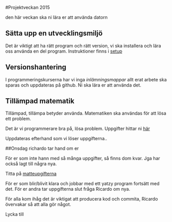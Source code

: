 #Projektveckan 2015

den här veckan ska ni lära er att använda datorn

## Sätta upp en utvecklingsmiljö

Det är viktigt att ha rätt program och rätt version, vi ska installera och lära oss använda en del program.
Instruktioner finns i [setup](./setup.md)


## Versionshantering

I programmeringskurserna har vi inga *inlämningsmappar* allt erat arbete ska sparas och uppdateras på github.
Ni ska lära er att använda det.


## Tillämpad matematik

Tillämpad, tillämpa betyder använda. Matematiken ska användas för att lösa ett problem.

Det är vi programmerare bra på, lösa problem. Uppgifter hittar ni [här](./math.md)

Uppdateras efterhand som vi löser uppgifterna..


##Onsdag richardo tar hand om er

För er som inte hann med så många uppgifter, så finns dom kvar. Jga har också lagt till några nya.

Titta på [matteupgifterna](./math.md)

För er som blir/blivit klara och jobbar med ett yatzy program fortsätt med det.
För er andra tar uppgifterna slut fråga Ricardo om nya.

För alla kom ihåg det är viktigat att producera kod och commita, Ricardo övervakar så att alla gör något.

Lycka till




